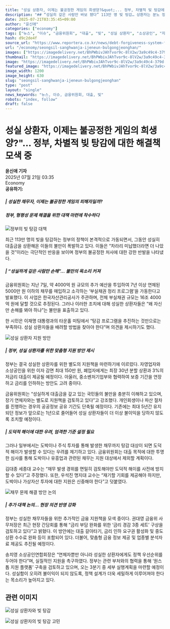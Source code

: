```yaml
---
title: "성실 상환자, 이제는 불공정한 게임의 희생양?&quot;... 정부, 차별적 빚 탕감에 대한 해결책 모색 중"
description: "## “성실히 갚은 사람만 바보 됐다” 113만 명 빚 탕감… 상환자는 분노 정부, 맞춤형 지원책 마련 착수 ..."
date: 2025-07-21T03:35:45+09:00
author: "윤신애"
categories: ["economy"]
tags: ["뉴스", "이슈", "금융위원회", "대출", "빚", "성실 상환자", "소상공인", "자영업자", "정부", "형평성의덫", "성실상환자보호전략"]
hash: d9c2de4f
source_url: "https://www.reportera.co.kr/news/debt-forgiveness-system-for-faithful-repayers/"
url: "/economy/seongsil-sanghwanja-ijeneun-bulgongjeonghan/"
images: ["https://imagedelivery.net/BhPWbivJAhTvor9c-8lV2w/3a9c49c4-379d-489e-a35d-c32c5dbb8d00/public", "https://imagedelivery.net/BhPWbivJAhTvor9c-8lV2w/fa516cea-d971-4e6c-5770-74b98d4d3800/public", "https://imagedelivery.net/BhPWbivJAhTvor9c-8lV2w/77b397a7-23bb-4be5-25d3-1b69d0327e00/public", "https://imagedelivery.net/BhPWbivJAhTvor9c-8lV2w/b1f08238-3e81-4877-d789-73f368f3c400/public", "https://imagedelivery.net/BhPWbivJAhTvor9c-8lV2w/2b8e7649-352e-4e33-85e1-f8eb7aa57f00/public"]
thumbnail: "https://imagedelivery.net/BhPWbivJAhTvor9c-8lV2w/3a9c49c4-379d-489e-a35d-c32c5dbb8d00/public"
image: "https://imagedelivery.net/BhPWbivJAhTvor9c-8lV2w/3a9c49c4-379d-489e-a35d-c32c5dbb8d00/public"
featured_image: "https://imagedelivery.net/BhPWbivJAhTvor9c-8lV2w/3a9c49c4-379d-489e-a35d-c32c5dbb8d00/public"
image_width: 1200
image_height: 630
slug: "seongsil-sanghwanja-ijeneun-bulgongjeonghan"
type: "post"
layout: "single"
news_keywords: "뉴스, 이슈, 금융위원회, 대출, 빚"
robots: "index, follow"
draft: false
---
```


# 성실 상환자, 이제는 불공정한 게임의 희생양?&quot;... 정부, 차별적 빚 탕감에 대한 해결책 모색 중

**윤신애 기자**  
2025년 07월 21일 03:35  
Economy  
**공유하기:**

##### | 성실한 채무자, 이제는 불공정한 게임의 피해자일까?
##### 정부, 형평성 문제 해결을 위한 대책 마련에 착수하다

![정부의 빚 탕감 대책](https://imagedelivery.net/BhPWbivJAhTvor9c-8lV2w/fa516cea-d971-4e6c-5770-74b98d4d3800/public)


최근 113만 명의 빚을 탕감하는 정부의 정책이 본격적으로 가동되면서, 그동안 성실히 대출금을 상환해온 이들의 불만이 폭발하고 있다. 이들은 “차라리 미납했더라면 더 나았을 것”이라는 극단적인 반응을 보이며 정부의 불공정한 처사에 대한 강한 반발을 나타냈다.

##### | “성실하게 갚은 사람만 손해”… 불만의 목소리 커져

금융위원회는 지난 7일, 약 4000억 원 규모의 추가 예산을 투입하여 7년 이상 연체된 5000만 원 이하의 채무를 매입하고 소각하는 ‘부실채권 정리 프로그램’을 가동한다고 발표했다. 이 사업은 한국자산관리공사가 주관하며, 전체 부실채권 규모는 16조 4000억 원에 달할 것으로 추정된다. 그러나 이러한 조치에 대해 성실한 상환자들은 “왜 자신만 손해를 봐야 하냐”는 불만을 표출하고 있다. 

한 시민은 이재명 대통령과의 타운홀 미팅에서 “탕감 프로그램을 추진하는 것만으로는 부족하다. 성실 상환자들을 배려할 방법을 찾아야 한다”며 의견을 제시하기도 했다.

![성실 상환자 지원 방안](https://imagedelivery.net/BhPWbivJAhTvor9c-8lV2w/2b8e7649-352e-4e33-85e1-f8eb7aa57f00/public)


##### | 정부, 성실 상환자를 위한 맞춤형 지원 방안 제시

정부는 결국 성실한 상환자를 위한 별도의 지원책을 마련하기에 이르렀다. 자영업자와 소상공인을 위한 이자 감면 최대 150만 원, 폐업자에게는 최장 30년 분할 상환과 3%의 저금리 대출이 제공될 예정이다. 아울러, 중소벤처기업부와 협력하여 보증 기간을 연장하고 금리를 인하하는 방안도 고려 중이다. 

금융위원회는 “성실하게 대출금을 갚고 있는 국민들의 불만을 충분히 이해하고 있으며, 장기 연체자와는 별도로 지원책을 검토하고 있다”고 강조했다. 개인회생이나 파산 절차를 진행하는 경우의 공공정보 공유 기간도 단축될 예정이다. 기존에는 최대 5년간 유지되던 정보가 앞으로는 1년으로 줄어들어 성실 상환자들이 더 이상 불이익을 당하지 않도록 조치할 예정이다.

##### | 도덕적 해이에 대한 우려, 엄격한 기준 설정 필요

그러나 일부에서는 도박이나 주식 투자를 통해 발생한 채무까지 탕감 대상이 되면 도덕적 해이가 발생할 수 있다는 우려를 제기하고 있다. 금융위원회는 대출 목적에 대한 투명한 심사를 통해 도박이나 유흥업과 관련된 채무는 지원 대상에서 제외할 계획이다. 

김대종 세종대 교수는 “채무 발생 경위를 면밀히 검토해야만 도덕적 해이를 사전에 방지할 수 있다”고 주장했다. 또한, 우석진 명지대 교수는 “재기할 기회를 제공해야 하지만, 도박이나 가상자산 투자에 대한 지원은 신중해야 한다”고 덧붙였다.

![채무 문제 해결 방안 논의](https://imagedelivery.net/BhPWbivJAhTvor9c-8lV2w/b1f08238-3e81-4877-d789-73f368f3c400/public)


##### | 추가 대책 논의… 현장 의견 반영 강화

정부는 성실한 채무자들을 위한 추가적인 금융 지원책을 모색 중이다. 권대영 금융위 사무처장은 최근 현장 간담회를 통해 “금리 부담 완화를 위한 ‘금리 경감 3종 세트’ 구상을 검토하고 있다”고 밝혔다. 이 방안에는 대출 갈아타기, 금리 인하 요구권 활성화 및 중도상환 수수료 완화 등이 포함되어 있다. 더불어, 맞춤형 금융 정보 제공 및 업종별 분석자료 제공도 추진될 예정이다.

송치영 소상공인연합회장은 “연체자뿐만 아니라 성실한 상환자에게도 정책 우선순위를 두어야 한다”며, 실질적인 지원을 촉구하였다. 정부는 관련 부처와의 협력을 통해 ‘원스톱 지원 플랫폼’ 구축을 검토하고 있으며, 오는 3분기 중 세부 실행계획을 마련할 예정이다. 성실함이 오히려 불이익이 되지 않도록, 정책 설계가 더욱 세밀하게 이루어져야 한다는 목소리가 높아지고 있다.

## 관련 이미지

![성실 상환자와 빚 탕감](https://imagedelivery.net/BhPWbivJAhTvor9c-8lV2w/3a9c49c4-379d-489e-a35d-c32c5dbb8d00/public)

![성실 상환자의 빚 탕감 고민](https://imagedelivery.net/BhPWbivJAhTvor9c-8lV2w/77b397a7-23bb-4be5-25d3-1b69d0327e00/public)

